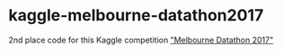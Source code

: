 # kaggle-melbourne-datathon2017

2nd place code for this Kaggle competition ["Melbourne Datathon 2017"](https://inclass.kaggle.com/c/dsm2017)
